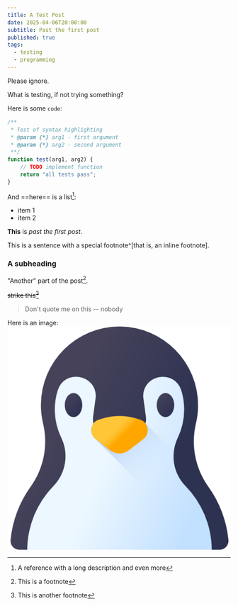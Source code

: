 ```yaml
---
title: A Test Post
date: 2025-04-06T20:00:00
subtitle: Past the first post
published: true
tags:
  - testing
  - programming
---
```

Please ignore.
<!-- excerpt -->

What is testing, if not trying something?


Here is some `code`:

```javascript
/**
 * Test of syntax highlighting
 * @param {*} arg1 - first argument
 * @param {*} arg2 - second argument
 **/
function test(arg1, arg2) {
    // TODO implement function
    return "all tests pass";
}
```

And ==here== is a list[^SMITH89]:

- item 1
- item 2

**This** is *past the first post*.

This is a sentence with a special footnote^[that is, an inline footnote].

### A subheading

"Another" part of the post[^1].

~~strike this[^2]~~

> Don't quote me on this
> -- nobody

Here is an image: ![Penguin](/assets/penguin.png "A Penguin")

[^1]: This is a footnote
[^2]: This is another footnote
[^SMITH89]: A reference
  with a long description
and even more
